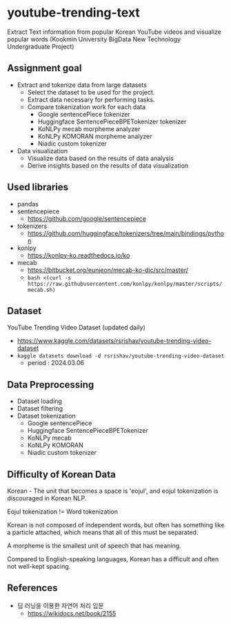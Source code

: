 # youtube-trending-text
Extract Text information from popular Korean YouTube videos and visualize popular words (Kookmin University BigData New Technology Undergraduate Project)


## Assignment goal

- Extract and tokenize data from large datasets
  - Select the dataset to be used for the project.
  - Extract data necessary for performing tasks.
  - Compare tokenization work for each data
    - Google sentencePiece tokenizer
    - Huggingface SentencePieceBPETokenizer tokenizer
    - KoNLPy mecab morpheme analyzer
    - KoNLPy KOMORAN morpheme analyzer
    - Niadic custom tokenizer
- Data visualization
  - Visualize data based on the results of data analysis
  - Derive insights based on the results of data visualization

## Used libraries

- pandas
- sentencepiece
  - https://github.com/google/sentencepiece
- tokenizers
  - https://github.com/huggingface/tokenizers/tree/main/bindings/python
- konlpy
  - https://konlpy-ko.readthedocs.io/ko
- mecab
  - https://bitbucket.org/eunjeon/mecab-ko-dic/src/master/
  - ```bash <(curl -s https://raw.githubusercontent.com/konlpy/konlpy/master/scripts/mecab.sh)```

## Dataset

YouTube Trending Video Dataset (updated daily)
- https://www.kaggle.com/datasets/rsrishav/youtube-trending-video-dataset
- ```kaggle datasets download -d rsrishav/youtube-trending-video-dataset```
  - period : 2024.03.06

## Data Preprocessing

- Dataset loading
- Dataset filtering
- Dataset tokenization
    - Google sentencePiece
    - Huggingface SentencePieceBPETokenizer
    - KoNLPy mecab
    - KoNLPy KOMORAN
    - Niadic custom tokenizer

## Difficulty of Korean Data

Korean - The unit that becomes a space is 'eojul', and eojul tokenization is discouraged in Korean NLP.

Eojul tokenization != Word tokenization

Korean is not composed of independent words, but often has something like a particle attached, which means that all of this must be separated.

A morpheme is the smallest unit of speech that has meaning.

Compared to English-speaking languages, Korean has a difficult and often not well-kept spacing.

## References

- 딥 러닝을 이용한 자연어 처리 입문
  - https://wikidocs.net/book/2155